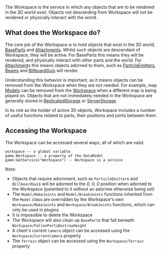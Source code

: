 The Workspace is the service in which any objects that are to be rendered in
the 3D world exist. Objects not descending from Workspace will not be rendered
or physically interact with the world.

## What does the Workspace do?

The core job of the Workspace is to hold objects that exist in the 3D world,
[BaseParts](https://create.roblox.com/docs/reference/engine/classes/BasePart) and [Attachments](https://create.roblox.com/docs/reference/engine/classes/Attachment). Whilst such objects are
descendant of Workspace, they will be active. For BaseParts this means they
will be rendered, and physically interact with other parts and the world. For
[Attachment](https://create.roblox.com/docs/reference/engine/classes/Attachment)s this means objects adorned to them, such as
[ParticleEmitters](https://create.roblox.com/docs/reference/engine/classes/ParticleEmitter), [Beams](https://create.roblox.com/docs/reference/engine/classes/Beam) and
[BillboardGuis](https://create.roblox.com/docs/reference/engine/classes/BillboardGui) will render.

Understanding this behavior is important, as it means objects can be removed
from the Workspace when they are not needed. For example, map [Models](https://create.roblox.com/docs/reference/engine/classes/Model)
can be removed from the [Workspace](https://create.roblox.com/docs/reference/engine/classes/Workspace) when a different map is being played on.
Objects that are not immediately needed in the Workspace are generally stored
in [ReplicatedStorage](https://create.roblox.com/docs/reference/engine/classes/ReplicatedStorage) or [ServerStorage](https://create.roblox.com/docs/reference/engine/classes/ServerStorage).

In its role as the holder of active 3D objects, Workspace includes a number of
useful functions related to parts, their positions and joints between them.

## Accessing the Workspace

The Workspace can be accessed several ways, all of which are valid.

```
workspace -- a global variable
game.Workspace -- a property of the DataModel
game:GetService("Workspace") -- Workspace is a service
```

Note:

- Objects that require adornment, such as `ParticleEmitter`s and
  `BillboardGui`s will be adorned to the _0, 0, 0_ position when adorned to
  the Workspace (parented to it without an adornee otherwise being set)
- The `Model/MakeJoints` and `Model/BreakJoints` functions inherited from the
  `Model` class are overridden by the Workspace's own `Workspace/MakeJoints`
  and `Workspace/BreakJoints` functions, which can only be used in plugins
- It is impossible to delete the Workspace
- The Workspace will also clean up `BasePart`s that fall beneath
  `Workspace/FallenPartsDestroyHeight`
- A client's current `Camera` object can be accessed using the
  `Workspace/CurrentCamera` property
- The `Terrain` object can be accessed using the `Workspace/Terrain` property